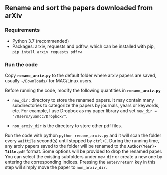 ## Rename and sort the papers downloaded from arXiv
### Requirements
* Python 3.7 (recommended)
* Packages: arxiv, requests and pdfrw, which can be installed with pip,
``` pip intall arxiv requests pdfrw ```

### Run the code
Copy **`rename_arxiv.py`** to the default folder where arxiv papers are saved, usually `~/Downloads/` for MAC/Linux users. 

Before running the code, modify the following quantities in **`rename_arxiv.py`** 

* `new_dir:` directory to store the renamed papers. It may contain many subdirectories to categorize the papers by journals, years or keywords, etc. 
For example, I use Dropbox as my paper library and set `new_dir = "/Users/yuancc/Dropbox/"`. 

* `non_arxiv_dir` is the directory to store other pdf files. 

Run the code with python `python rename_arxiv.py` and it will scan the folder every `waittile` second(s) until stopped by `ctrl+C`. During the running time,
any arxiv papers saved to the folder will be renamed to the **`Author(Year)-Title.pdf`** format. Some options will be provided to drop the renamed paper.
You can select the existing subfolders under `new_dir` or create a new one by entering the corresponding indices. Pressing the `enter/return`
 key in this step will simply move the paper to `non_arxiv_dir`.
